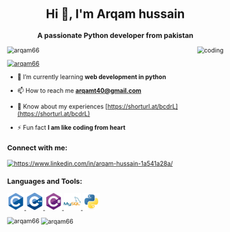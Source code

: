 <h1 align="center">Hi 👋, I'm Arqam hussain</h1>
<h3 align="center">A passionate Python developer from pakistan</h3>

<img align="right" alt="coding" widh= "400" src="https://user-images.githubusercontent.com/55389276/140866485-8fb1c876-9a8f-4d6a-98dc-08c4981eaf70.gif">

<p align="left"> <img src="https://komarev.com/ghpvc/?username=arqam66&label=Profile%20views&color=0e75b6&style=flat" alt="arqam66" /> </p>

<p align="left"> <a href="https://github.com/ryo-ma/github-profile-trophy"><img src="https://github-profile-trophy.vercel.app/?username=arqam66" alt="arqam66" /></a> </p>

- 🌱 I’m currently learning **web development in python**

- 📫 How to reach me **arqamt40@gmail.com**

- 📄 Know about my experiences [https://shorturl.at/bcdrL](https://shorturl.at/bcdrL)

- ⚡ Fun fact **I am like coding from heart**

<h3 align="left">Connect with me:</h3>
<p align="left">
<a href="https://linkedin.com/in/https://www.linkedin.com/in/arqam-hussain-1a541a28a/" target="blank"><img align="center" src="https://raw.githubusercontent.com/rahuldkjain/github-profile-readme-generator/master/src/images/icons/Social/linked-in-alt.svg" alt="https://www.linkedin.com/in/arqam-hussain-1a541a28a/" height="30" width="40" /></a>
</p>

<h3 align="left">Languages and Tools:</h3>
<p align="left"> <a href="https://www.cprogramming.com/" target="_blank" rel="noreferrer"> <img src="https://raw.githubusercontent.com/devicons/devicon/master/icons/c/c-original.svg" alt="c" width="40" height="40"/> </a> <a href="https://www.w3schools.com/cpp/" target="_blank" rel="noreferrer"> <img src="https://raw.githubusercontent.com/devicons/devicon/master/icons/cplusplus/cplusplus-original.svg" alt="cplusplus" width="40" height="40"/> </a> <a href="https://www.w3schools.com/cs/" target="_blank" rel="noreferrer"> <img src="https://raw.githubusercontent.com/devicons/devicon/master/icons/csharp/csharp-original.svg" alt="csharp" width="40" height="40"/> </a> <a href="https://www.mysql.com/" target="_blank" rel="noreferrer"> <img src="https://raw.githubusercontent.com/devicons/devicon/master/icons/mysql/mysql-original-wordmark.svg" alt="mysql" width="40" height="40"/> </a> <a href="https://www.python.org" target="_blank" rel="noreferrer"> <img src="https://raw.githubusercontent.com/devicons/devicon/master/icons/python/python-original.svg" alt="python" width="40" height="40"/> </a> </p>

<p><img align="left" src="https://github-readme-stats.vercel.app/api/top-langs?username=arqam66&show_icons=true&locale=en&layout=compact" alt="arqam66" /></p>

<p>&nbsp;<img align="center" src="https://github-readme-stats.vercel.app/api?username=arqam66&show_icons=true&locale=en" alt="arqam66" /></p>
